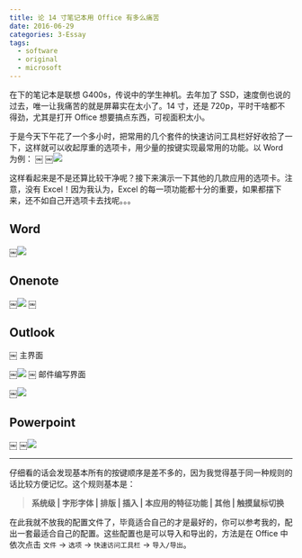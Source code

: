 ```yaml
---
title: 论 14 寸笔记本用 Office 有多么痛苦
date: 2016-06-29
categories: 3-Essay
tags:
  - software
  - original
  - microsoft
---
```


在下的笔记本是联想 G400s，传说中的学生神机。去年加了 SSD，速度倒也说的过去，唯一让我痛苦的就是屏幕实在太小了。14 寸，还是 720p，平时干啥都不得劲，尤其是打开 Office 想要搞点东西，可视面积太小。

于是今天下午花了一个多小时，把常用的几个套件的快速访问工具栏好好收拾了一下，这样就可以收起厚重的选项卡，用少量的按键实现最常用的功能。以 Word 为例：
￼
￼![](http://oi0t0q67c.bkt.clouddn.com/blog_essay/DifficultToUseOffice_1.jpg)

这样看起来是不是还算比较干净呢？接下来演示一下其他的几款应用的选项卡。注意，没有 Excel！因为我认为，Excel 的每一项功能都十分的重要，如果都摆下来，还不如自己开选项卡去找呢。。。

## Word

￼![](http://oi0t0q67c.bkt.clouddn.com/blog_essay/DifficultToUseOffice_2.jpg)

## Onenote

￼![](http://oi0t0q67c.bkt.clouddn.com/blog_essay/DifficultToUseOffice_3.jpg)
￼
## Outlook
￼
主界面

￼![](http://oi0t0q67c.bkt.clouddn.com/blog_essay/DifficultToUseOffice_4.png)
￼
邮件编写界面

￼![](http://oi0t0q67c.bkt.clouddn.com/blog_essay/DifficultToUseOffice_5.png)

## Powerpoint
￼
￼![](http://oi0t0q67c.bkt.clouddn.com/blog_essay/DifficultToUseOffice_6.jpg)

------------

仔细看的话会发现基本所有的按键顺序是差不多的，因为我觉得基于同一种规则的话比较方便记忆。这个规则基本是：
> **系统级 | 字形字体 | 排版 | 插入 | 本应用的特征功能 | 其他 | 触摸鼠标切换**

在此我就不放我的配置文件了，毕竟适合自己的才是最好的，你可以参考我的，配出一套最适合自己的配置。这些配置也是可以导入和导出的，方法是在 Office 中依次点击 `文件` -> `选项` -> `快速访问工具栏` -> `导入/导出`。
